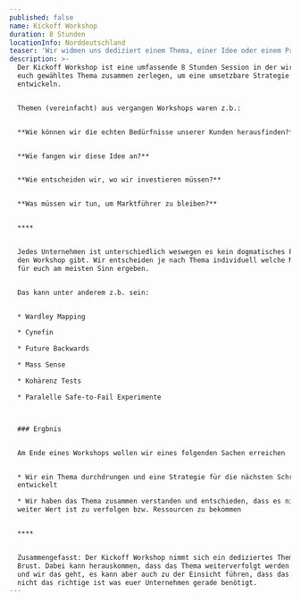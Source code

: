 ```yaml
---
published: false
name: Kickoff Workshop
duration: 8 Stunden
locationInfo: Norddeutschland
teaser: 'Wir widmen uns dediziert einem Thema, einer Idee oder einem Problem'
description: >-
  Der Kickoff Workshop ist eine umfassende 8 Stunden Session in der wir ein von
  euch gewähltes Thema zusammen zerlegen, um eine umsetzbare Strategie zu
  entwickeln.  


  Themen (vereinfacht) aus vergangen Workshops waren z.b.:


  **Wie können wir die echten Bedürfnisse unserer Kunden herausfinden?**


  **Wie fangen wir diese Idee an?**


  **Wie entscheiden wir, wo wir investieren müssen?**


  **Was müssen wir tun, um Marktführer zu bleiben?**


  ****


  Jedes Unternehmen ist unterschiedlich weswegen es kein dogmatisches Format für
  den Workshop gibt. Wir entscheiden je nach Thema individuell welche Methoden
  für euch am meisten Sinn ergeben. 


  Das kann unter anderem z.b. sein:


  * Wardley Mapping

  * Cynefin

  * Future Backwards

  * Mass Sense

  * Kohärenz Tests

  * Paralelle Safe-to-Fail Experimente



  ### Ergbnis


  Am Ende eines Workshops wollen wir eines folgenden Sachen erreichen


  * Wir ein Thema durchdrungen und eine Strategie für die nächsten Schritte
  entwickelt

  * Wir haben das Thema zusammen verstanden und entschieden, dass es nicht
  weiter Wert ist zu verfolgen bzw. Ressourcen zu bekommen


  ****


  Zusammengefasst: Der Kickoff Workshop nimmt sich ein dediziertes Thema zur
  Brust. Dabei kann herauskommen, dass das Thema weiterverfolgt werden sollte
  und wir das geht, es kann aber auch zu der Einsicht führen, dass das Thema
  nicht das richtige ist was euer Unternehmen gerade benötigt.
---
```


